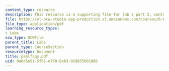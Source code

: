 ```yaml
---
content_type: resource
description: This resource is a supporting file for lab 3 part 2, contains PAML faqs.
file: https://ol-ocw-studio-app-production.s3.amazonaws.com/courses/6-877j-computational-evolutionary-biology-fall-2005/9a6d5e515fb1e7608eb3919855b01880_pamlfaqs.pdf
file_type: application/pdf
learning_resource_types:
- Labs
ocw_type: OCWFile
parent_title: Labs
parent_type: CourseSection
resourcetype: Document
title: pamlfaqs.pdf
uid: 9a6d5e51-5fb1-e760-8eb3-919855b01880
---
```

